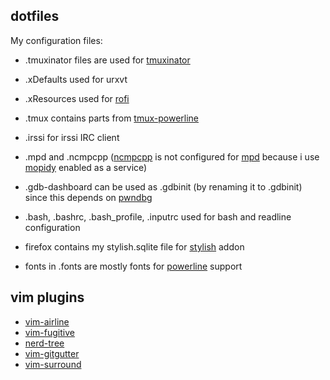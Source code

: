 ## dotfiles
My configuration files:

- .tmuxinator files are used for [tmuxinator](https://github.com/tmuxinator/tmuxinator)
- .xDefaults used for urxvt
- .xResources used for [rofi](https://github.com/DaveDavenport/rofi)
- .tmux contains parts from [tmux-powerline](https://github.com/erikw/tmux-powerline)
- .irssi for irssi IRC client
- .mpd and .ncmpcpp ([ncmpcpp](http://rybczak.net/ncmpcpp/) is not configured for [mpd](https://github.com/MaxKellermann/MPD) because i use [mopidy](https://github.com/mopidy/mopidy) enabled as a service)
- .gdb-dashboard can be used as .gdbinit (by renaming it to .gdbinit) since this depends on [pwndbg](https://github.com/pwndbg/pwndbg)
- .bash, .bashrc, .bash_profile, .inputrc used for bash and readline configuration


- firefox contains my stylish.sqlite file for [stylish](https://addons.mozilla.org/en-US/firefox/addon/stylish/) addon

- fonts in .fonts are mostly fonts for [powerline](https://github.com/powerline/fonts) support

## vim plugins

- [vim-airline](https://github.com/vim-airline/vim-airline)
- [vim-fugitive](https://github.com/tpope/vim-fugitive)
- [nerd-tree](https://github.com/scrooloose/nerdtree)
- [vim-gitgutter](https://github.com/airblade/vim-gitgutter)
- [vim-surround](https://github.com/tpope/vim-surround)

